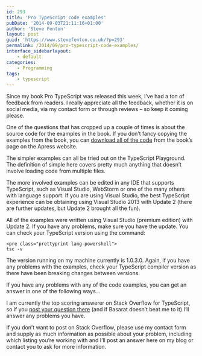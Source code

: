 ```yaml
---
id: 293
title: 'Pro TypeScript code examples'
pubDate: '2014-09-03T21:11:16+01:00'
author: 'Steve Fenton'
layout: post
guid: 'https://www.stevefenton.co.uk/?p=293'
permalink: /2014/09/pro-typescript-code-examples/
interface_sidebarlayout:
    - default
categories:
    - Programming
tags:
    - typescript
---
```


Since my book Pro TypeScript was released this week, I’ve had a ton of feedback from readers. I really appreciate all the feedback, whether it is on social media, via my contact form or through reviews – so keep it coming please.

One of the questions that has cropped up a couple of times is about the source code for the examples in the book. If you don’t fancy copying the examples from the book, you can [download all of the code](http://www.apress.com/9781430267911) from the book’s page on the Apress website.

The simpler examples can all be tried out on the TypeScript Playground. The definition of simple here covers pretty much anything that doesn’t involve loading code from multiple files.

The more involved examples can be edited in any IDE that supports TypeScript, such as Visual Studio, WebStorm or one of the many others with language support. If you are using Visual Studio, the best TypeScript experience can be obtaining using Visual Studio 2013 with Update 2 (there are further updates, but Update 2 brought all the fun).

All of the examples were written using Visual Studio (premium edition) with Update 2. If you have any problems, make sure you have the update. You can check your TypeScript version using the command:

```
<pre class="prettyprint lang-powershell">
tsc -v
```

The version running on my machine currently is 1.0.3.0. Again, if you have any problems with the examples, check your TypeScript compiler version as there have been breaking changes between versions.

If you have any problems with any of the code examples, you can get an answer in one of the following ways…

I am currently the top scoring answerer on Stack Overflow for TypeScript, so if you [post your question there](http://stackoverflow.com/questions/tagged/typescript) (and if Basarat doesn’t beat me to it) I’ll answer any problems you have.

If you don’t want to post on Stack Overflow, please use my contact form and supply as much information as possible about your problem, including which listing you’re working with and I’ll post an answer here on my blog or contact you to ask for more information.